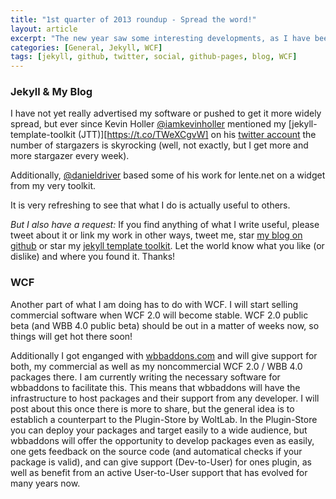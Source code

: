 ```yaml
---
title: "1st quarter of 2013 roundup - Spread the word!"
layout: article
excerpt: "The new year saw some interesting developments, as I have been mentioned with my software several times throughout the web."
categories: [General, Jekyll, WCF]
tags: [jekyll, github, twitter, social, github-pages, blog, WCF]
---
```

### Jekyll & My Blog
I have not  yet really advertised my software or pushed to get it more widely spread, but ever since Kevin Holler [@iamkevinholler](https://twitter.com/iamkevinholler) mentioned my [jekyll-template-toolkit (JTT)][https://t.co/TWeXCgvW] on his [twitter account](https://twitter.com/iamkevinholler) the number of stargazers is skyrocking (well, not exactly, but I get more and more stargazer every week).

Additionally, [@danieldriver](https://github.com/danieldriver/) based some of his work for lente.net on a widget from my very toolkit.

It is very refreshing to see that what I do is actually useful to others. 

*But I also have a request:* If you find anything of what I write useful, please tweet about it or link my work in other ways, tweet me, star [my blog on github](https://github.com/NetzwergX/netzwergx.github.com) or star my [jekyll template toolkit](https://github.com/NetzwergX/jekyll-template-toolkit/). Let the world know what you like (or dislike) and where you found it. Thanks!

### WCF

Another part of what I am doing has to do with WCF. I will start selling commercial software when WCF 2.0 will become stable. WCF 2.0 public beta (and WBB 4.0 public beta) should be out in a matter of weeks now, so things will get hot there soon!

Additionally I got enganged with [wbbaddons.com](http://wbbaddons.com) and will give support for both, my commercial as well as my noncommercial WCF 2.0 / WBB 4.0 packages there. I am currently writing the necessary software for wbbaddons to facilitate this. This means that wbbaddons will have the infrastructure to host packages and their support from any developer. I will post about this once there is more to share, but the general idea is to establich a counterpart to the Plugin-Store by WoltLab. In the Plugin-Store you can deploy your packages and target easily to a wide audience, but wbbaddons will offer the opportunity to develop packages even as easily, one gets feedback on the source code (and automatical checks if your package is valid), and can give support (Dev-to-User) for ones plugin, as well as benefit from an active User-to-User support that has evolved for many years now.
